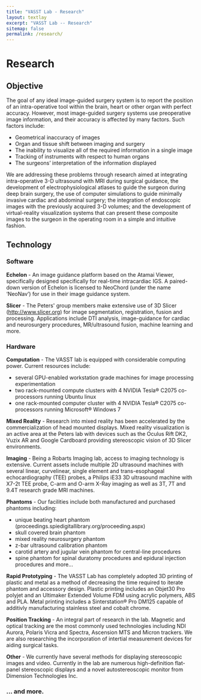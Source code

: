 ```yaml
---
title: "VASST Lab - Research"
layout: textlay
excerpt: "VASST Lab -- Research"
sitemap: false
permalink: /research/
---
```


# Research

## Objective
The goal of any ideal image-guided surgery system is to report the position of an intra-operative tool within the brain, heart or other organ with perfect accuracy. However, most image-guided surgery systems use preoperative image information, and their accuracy is affected by many factors. Such factors include:
* Geometrical inaccuracy of images
* Organ and tissue shift between imaging and surgery
* The inability to visualize all of the required information in a single image
* Tracking of instruments with respect to human organs
* The surgeons’ interpretation of the information displayed

We are addressing these problems through research aimed at integrating intra-operative 3-D ultrasound with MRI during surgical guidance, the development of electrophysiological atlases to guide the surgeon during deep brain surgery, the use of computer simulations to guide minimally invasive cardiac and abdominal surgery; the integration of endoscopic images with the previously acquired 3-D volumes; and the development of virtual-reality visualization systems that can present these composite images to the surgeon in the operating room in a simple and intuitive fashion.

## Technology

### Software

**Echelon** - An image guidance platform based on the Atamai Viewer, specifically designed specifically for real-time intracardiac IGS.
A paired-down version of Echelon is licensed to NeoChord (under the name ‘NeoNav’) for use in their image guidance system.

**Slicer** - The Peters' group members make extensive use of 3D Slicer (http://www.slicer.org) for image segmentation, registration, fusion and processing. Applications include DTI analysis, image-guidance for cardiac and neurosurgery procedures, MR/ultrasound fusion, machine learning and more.

### Hardware

**Computation** - The VASST lab is equipped with considerable computing power. Current resources include:
* several GPU-enabled workstation grade machines for image processing experimentation
* two rack-mounted compute clusters with 4 NVIDIA Tesla® C2075 co-processors running Ubuntu linux
* one rack-mounted computer cluster with 4 NVIDIA Tesla® C2075 co-processors running Microsoft® Windows 7

**Mixed Reality** - Research into mixed reality has been accelerated by the commercialization of head mounted displays. Mixed reality visualization is an active area at the Peters lab with devices such as the Oculus Rift DK2, Vuzix AR and Google Cardboard providing stereoscopic vision of 3D Slicer environments.

**Imaging** - Being a Robarts Imaging lab, access to imaging technology is extensive. Current assets include multiple 2D ultrasound machines with several linear, curvelinear, single element and trans-esophageal echocardiography (TEE) probes, a Philips iE33 3D ultrasound machine with X7-2t TEE probe, C-arm and O-arm X-Ray imaging as well as 3T, 7T and 9.4T research grade MRI machines.

**Phantoms** - Our facilities include both manufactured and purchased phantoms including:
* unique beating heart phantom (proceedings.spiedigitallibrary.org/proceeding.aspx)
* skull covered brain phantom
* mixed reality neurosurgery phantom
* z-bar ultrasound calibration phantom
* carotid artery and jugular vein phantom for central-line procedures
* spine phantom for spinal duratomy procedures and epidural injection procedures
and more...

**Rapid Prototyping** - The VASST Lab has completely adopted 3D printing of plastic and metal as a method of decreasing the time required to iterate phantom and accessory design. Plastic printing includes an Objet30 Pro polyjet and an Ultimaker Extended Volume FDM using acrylic polymers, ABS and PLA. Metal printing includes a Sinterstation® Pro DM125 capable of additivly manufacturing stainless steel and cobalt chrome.

**Position Tracking** - An integral part of research in the lab. Magnetic and optical tracking are the most commonly used technologies including NDI Aurora, Polaris Vicra and Spectra, Ascension MTS and Micron trackers. We are also researching the incorporation of intertial measurement devices for aiding surgical tasks.

**Other** - We currently have several methods for displaying stereoscopic images and video. Currently in the lab are numerous high-definition flat-panel stereoscopic displays and a novel autostereoscopic monitor from Dimension Technologies Inc.


### ... and more.
